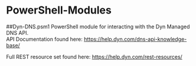 # PowerShell-Modules
##Dyn-DNS.psm1
PowerShell module for interacting with the Dyn Managed DNS API.   
API Documentation found here: https://help.dyn.com/dns-api-knowledge-base/

Full REST resource set found here: https://help.dyn.com/rest-resources/